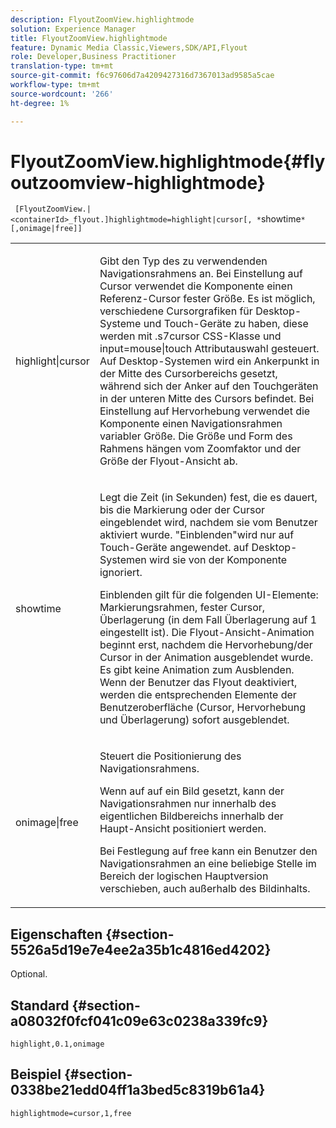 ```yaml
---
description: FlyoutZoomView.highlightmode
solution: Experience Manager
title: FlyoutZoomView.highlightmode
feature: Dynamic Media Classic,Viewers,SDK/API,Flyout
role: Developer,Business Practitioner
translation-type: tm+mt
source-git-commit: f6c97606d7a4209427316d7367013ad9585a5cae
workflow-type: tm+mt
source-wordcount: '266'
ht-degree: 1%

---
```



# FlyoutZoomView.highlightmode{#flyoutzoomview-highlightmode}

` [FlyoutZoomView.|<containerId>_flyout.]highlightmode=highlight|cursor[, *`showtime`*[,onimage|free]]`

<table id="table_C6F4C663099F40698874731590A22924"> 
 <tbody> 
  <tr> 
   <td colname="col1"> <p> <span class="codeph"> highlight|cursor  </span> </p> </td> 
   <td colname="col2"> <p> Gibt den Typ des zu verwendenden Navigationsrahmens an. Bei Einstellung auf <span class="codeph"> Cursor </span> verwendet die Komponente einen Referenz-Cursor fester Größe. Es ist möglich, verschiedene Cursorgrafiken für Desktop-Systeme und Touch-Geräte zu haben, diese werden mit <span class="codeph"> .s7cursor </span> CSS-Klasse und <span class="codeph"> input=mouse|touch </span> Attributauswahl gesteuert. Auf Desktop-Systemen wird ein Ankerpunkt in der Mitte des Cursorbereichs gesetzt, während sich der Anker auf den Touchgeräten in der unteren Mitte des Cursors befindet. Bei Einstellung auf <span class="codeph"> Hervorhebung </span> verwendet die Komponente einen Navigationsrahmen variabler Größe. Die Größe und Form des Rahmens hängen vom Zoomfaktor und der Größe der Flyout-Ansicht ab. </p> </td> 
  </tr> 
  <tr> 
   <td colname="col1"> <p> <span class="codeph"> <span class="varname"> showtime  </span> </span> </p> </td> 
   <td colname="col2"> <p> Legt die Zeit (in Sekunden) fest, die es dauert, bis die Markierung oder der Cursor eingeblendet wird, nachdem sie vom Benutzer aktiviert wurde. "Einblenden"wird nur auf Touch-Geräte angewendet. auf Desktop-Systemen wird sie von der Komponente ignoriert. </p> <p>Einblenden gilt für die folgenden UI-Elemente: Markierungsrahmen, fester Cursor, Überlagerung (in dem Fall <span class="codeph"> Überlagerung </span> auf <span class="codeph"> 1 </span> eingestellt ist). Die Flyout-Ansicht-Animation beginnt erst, nachdem die Hervorhebung/der Cursor in der Animation ausgeblendet wurde. Es gibt keine Animation zum Ausblenden. Wenn der Benutzer das Flyout deaktiviert, werden die entsprechenden Elemente der Benutzeroberfläche (Cursor, Hervorhebung und Überlagerung) sofort ausgeblendet. </p> </td> 
  </tr> 
  <tr> 
   <td colname="col1"> <p> <span class="codeph"> onimage|free  </span> </p> </td> 
   <td colname="col2"> <p> Steuert die Positionierung des Navigationsrahmens. </p> <p>Wenn auf <span class="codeph"> auf ein Bild </span> gesetzt, kann der Navigationsrahmen nur innerhalb des eigentlichen Bildbereichs innerhalb der Haupt-Ansicht positioniert werden. </p> <p>Bei Festlegung auf <span class="codeph"> free </span> kann ein Benutzer den Navigationsrahmen an eine beliebige Stelle im Bereich der logischen Hauptversion verschieben, auch außerhalb des Bildinhalts. </p> </td> 
  </tr> 
 </tbody> 
</table>

## Eigenschaften {#section-5526a5d19e7e4ee2a35b1c4816ed4202}

Optional.

## Standard {#section-a08032f0fcf041c09e63c0238a339fc9}

`highlight,0.1,onimage`

## Beispiel {#section-0338be21edd04ff1a3bed5c8319b61a4}

`highlightmode=cursor,1,free`
